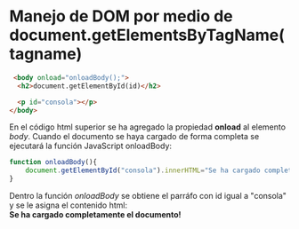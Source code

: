 # Manejo de DOM por medio de document.getElementsByTagName(tagname)

```html
 <body onload="onloadBody();">
  <h2>document.getElementById(id)</h2>

  <p id="consola"></p>
</body>
```

En el código html superior se ha agregado la propiedad **onload** al elemento *body*. Cuando el documento se haya cargado de forma completa se ejecutará la función JavaScript onloadBody:

```javascript
function onloadBody(){
    document.getElementById("consola").innerHTML="Se ha cargado completamente el documento!";
}
```

Dentro la función *onloadBody* se obtiene el parráfo con id igual a "consola" y se le asigna el contenido html:  
 **Se ha cargado completamente el documento!**


